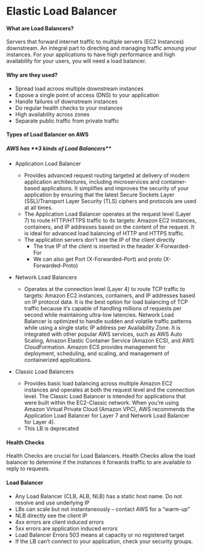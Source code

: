 # Elastic Load Balancer

#### What are Load Balancers?
Servers that forward internet traffic to multiple servers (EC2 Instances) downstream. An integral part to directing and managing traffic amoung your instances. For your applications to have high performance and high availability for your users, you will need a load balancer.

 #### Why are they used?

 * Spread load acroos multiple downstream instances
 * Expose a single point of access (DNS) to your application
 * Handle failures of downstream instances
 * Do regular health checks to  your instances
 * High availability across zones
 * Separate public traffic from private traffic


 #### Types of Load Balancer on AWS
 <h5>AWS has **3 kinds of Load Balancers**</h5>

* Application Load Balancer
    * Provides advanced request routing targeted at delivery
of modern application architectures, including microservices and container-based
applications. It simplifies and improves the security of your application by ensuring
that the latest Secure Sockets Layer (SSL)/Transport Layer Security (TLS) ciphers and
protocols are used at all times. 
    * The Application Load Balancer operates at the request
level (Layer 7) to route HTTP/HTTPS traffic to its targets: Amazon EC2 instances,
containers, and IP addresses based on the content of the request. It is ideal for
advanced load balancing of HTTP and HTTPS traffic.
    * The application servers don't see the IP of the client directly
        * The true IP of the client is inserted in the header X-Forwarded-For
        * We can also get Port (X-Forwarded-Port) and proto (X-Forwarded-Proto)

* Network Load Balancers
    * Operates at the connection level (Layer 4) to route
TCP traffic to targets: Amazon EC2 instances, containers, and IP addresses based
on IP protocol data. It is the best option for load balancing of TCP traffic because
it’s capable of handling millions of requests per second while maintaining ultra-low
latencies. Network Load Balancer is optimized to handle sudden and volatile traffic
patterns
while using a single static IP address per Availability Zone. It is integrated
with other popular AWS services, such as AWS Auto Scaling, Amazon Elastic Container
Service (Amazon ECS), and AWS CloudFormation. Amazon ECS provides
management for deployment, scheduling, and scaling, and management of containerized
applications.
* Classic Load Balancers
    * Provides basic load balancing across multiple Amazon
EC2 instances and operates at both the request level and the connection level. The
Classic Load Balancer is intended for applications that were built within the
EC2-Classic network. When you’re using Amazon Virtual Private Cloud (Amazon
VPC), AWS recommends the Application Load Balancer for Layer 7 and Network
Load Balancer for Layer 4).
    * This LB is deprecated


#### Health Checks
Health Checks are crucial for Load Balancers. Health Checks allow the load balancer to determine if the instances it forwards traffic to are available to reply to requests. 

#### Load Balancer
* Any Load Balancer (CLB, ALB, NLB) has a static host name. Do not
resolve and use underlying IP
* LBs can scale but not instantaneously – contact AWS for a “warm-up”
* NLB directly see the client IP
* 4xx errors are client induced errors
* 5xx errors are application induced errors
* Load Balancer Errors 503 means at capacity or no registered target
* If the LB can’t connect to your application, check your security groups.






